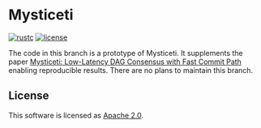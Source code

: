 # Mysticeti

[![rustc](https://img.shields.io/badge/rustc-1.72+-blue?style=flat-square&logo=rust)](https://www.rust-lang.org)
[![license](https://img.shields.io/badge/license-Apache-blue.svg?style=flat-square)](LICENSE)

The code in this branch is a prototype of Mysticeti. It supplements the paper [Mysticeti: Low-Latency DAG Consensus with Fast Commit Path]() enabling reproducible results. There are no plans to maintain this branch.

## License

This software is licensed as [Apache 2.0](LICENSE).
